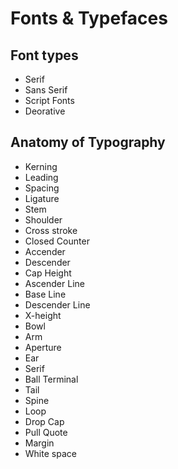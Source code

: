 # Fonts & Typefaces

## Font types
- Serif
- Sans Serif
- Script Fonts
- Deorative 

## Anatomy of Typography
- Kerning
- Leading
- Spacing
- Ligature
- Stem
- Shoulder
- Cross stroke
- Closed Counter
- Accender
- Descender
- Cap Height
- Ascender Line
- Base Line
- Descender Line
- X-height
- Bowl
- Arm 
- Aperture
- Ear
- Serif
- Ball Terminal
- Tail
- Spine 
- Loop
- Drop Cap
- Pull Quote
- Margin
- White space

